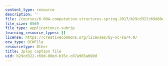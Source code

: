 ```yaml
---
content_type: resource
description: ''
file: /courses/6-004-computation-structures-spring-2017/b29cd322c69d80edb35cc87a965ab98d_4PkKI_S9TIQ.srt
file_size: 8569
file_type: application/x-subrip
learning_resource_types: []
license: https://creativecommons.org/licenses/by-nc-sa/4.0/
ocw_type: OCWFile
resourcetype: Other
title: 3play caption file
uid: b29cd322-c69d-80ed-b35c-c87a965ab98d
---
```


